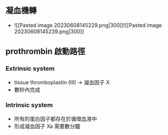 ## 凝血機轉
- ![[Pasted image 20230608145229.png|300]]![[Pasted image 20230608145239.png|300]]
## prothrombin 啟動路徑
### Extrinsic system
- tissue thromboplastin (III) $\rightarrow$ 凝血因子 X
- 數秒內完成
### Intrinsic system
- 所有的蛋白因子都存在於循環血液中
- 形成凝血因子 Xa 需要數分鐘